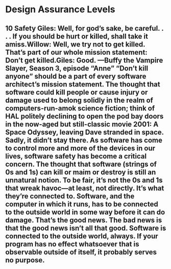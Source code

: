 # Design Assurance Levels

## 10 Safety Giles: Well, for god’s sake, be careful. . . . If you should be hurt or killed, shall take it amiss.Willow: Well, we try not to get killed. That’s part of our whole mission statement: Don’t get killed.Giles: Good. —Buffy the Vampire Slayer, Season 3, episode “Anne” “Don’t kill anyone” should be a part of every software architect’s mission statement. The thought that software could kill people or cause injury or damage used to belong solidly in the realm of computers-run-amok science fiction; think of HAL politely declining to open the pod bay doors in the now-aged but still-classic movie 2001: A Space Odyssey, leaving Dave stranded in space. Sadly, it didn’t stay there. As software has come to control more and more of the devices in our lives, software safety has become a critical concern. The thought that software (strings of 0s and 1s) can kill or maim or destroy is still an unnatural notion. To be fair, it’s not the 0s and 1s that wreak havoc—at least, not directly. It’s what they’re connected to. Software, and the computer in which it runs, has to be connected to the outside world in some way before it can do damage. That’s the good news. The bad news is that the good news isn’t all that good. Software is connected to the outside world, always. If your program has no effect whatsoever that is observable outside of itself, it probably serves no purpose.